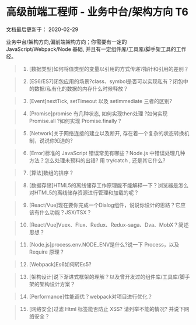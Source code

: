 # 高级前端工程师 - 业务中台/架构方向 T6
文档最后更新于： 2020-02-29

业务中台/架构方向,偏前端架构方向；你需要有一定的 JavaScript/Webpack/Node 基础, 并且有一定组件库/工具库/脚手架工具的工作经。

>1. [数据类型]如何将值类型的变量以引用的方式传递?指针和引用的差别？

>2. [ES6/ES7]闭包应用的场景?class、symbol是否可以实现私有？闭包中的数据/私有化的数据的内存什么时候释放？

>3. [Event]nextTick, setTimeout 以及 setImmediate 三者的区别?

>4. [Promise]promise 有几种状态, 如何实现then处理 ?如何实现 Promise.all ?如何实现 Promise.finally ?

>5. [Network]关于网络连接的建立以及断开, 存在着一个复杂的状态转换机制，说说你知道的? 

>6. [Error]标准的 JavaScript 错误常见有哪些？Node.js 中错误处理几种方法？怎么处理未预料的出错? 用 try/catch , 还是其它什么?

>7. [算法]数组的排序？

>8. [数据存储]HTML5的离线储存工作原理能不能解释一下？浏览器是怎么对HTML5的离线储存资源进行管理和加载的呢？

>9. [React/Vue]现在要你完成一个Dialog组件，说说你设计的思路？它应该有什么功能？JSX/TSX？

>10. [React/Vue]Vuex、Flux、Redux、Redux-saga、Dva、MobX？简述思想？

>11. [Node.js]process.env.NODE_ENV是什么?说一下 Process，以及 Require 原理？

>12. [Webpack]Es6如何转Es5?

>13. [架构设计]说下渐进式框架的理解？以及曾开发过的组件库/工具库/脚手架的架构设计方案？

>14. [Performance]性能调优？webpack对项目进行优化？

>15. [网络安全]过滤 Html 标签能否防止 XSS? 请列举不能的情况? 并说下网络安全？




